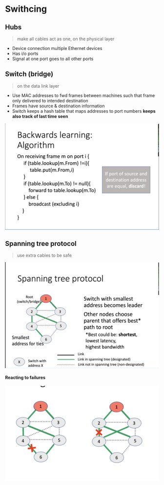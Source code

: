 # Swithcing

## Hubs
> make all cables act as one, on the physical layer
* Device connection multiple Ethernet devices
* Has i/o ports
* Signal at one port goes to all other ports

## Switch (bridge)
> on the data link layer
* Use MAC addresses to fwd frames between machines such that frame only delivered to intended destination
* Frames have source & destination information
* Switch keeps a hash table that maps addresses to port numbers
**keeps also track of last time seen**
<img src="images/switch_algo.png">

## Spanning tree protocol
> use extra cables to be safe

<img src="images/stp_main.png">

#### Reacting to failures
<img src="images/stp_failures.png">
